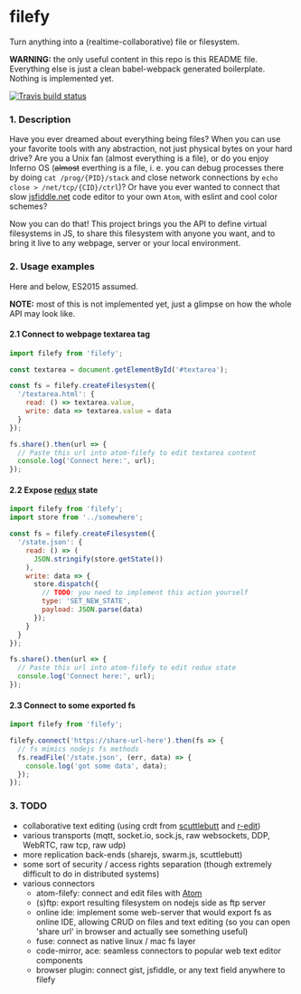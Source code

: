 # filefy

Turn anything into a (realtime-collaborative) file or filesystem.

**WARNING:** the only useful content in this repo is this README file. Everything else is just a clean babel-webpack generated boilerplate. Nothing is implemented yet.

[![Travis build status](httpф://img.shields.io/travis/kabbi/filefy.svg?style=flat)](https://travis-ci.org/kabbi/filefy)

### 1. Description

Have you ever dreamed about everything being files? When you can use your favorite tools with any abstraction, not just physical bytes on your hard drive? Are you a Unix fan (almost everything is a file), or do you enjoy Inferno OS (~~almost~~ everthing is a file, i. e. you can debug processes there by doing `cat /prog/{PID}/stack` and close network connections by `echo close > /net/tcp/{CID}/ctrl`)? Or have you ever wanted to connect that slow [jsfiddle.net](https://jsfiddle.net) code editor to your own `Atom`, with eslint and cool color schemes?

Now you can do that! This project brings you the API to define virtual filesystems in JS, to share this filesystem with anyone you want, and to bring it live to any webpage, server or your local environment.

### 2. Usage examples

Here and below, ES2015 assumed.

**NOTE:** most of this is not implemented yet, just a glimpse on how the whole API may look like.

#### 2.1 Connect to webpage textarea tag

```js
import filefy from 'filefy';

const textarea = document.getElementById('#textarea');

const fs = filefy.createFilesystem({
  '/textarea.html': {
    read: () => textarea.value,
    write: data => textarea.value = data
  }
});

fs.share().then(url => {
  // Paste this url into atom-filefy to edit textarea content
  console.log('Connect here:', url);
});
```

#### 2.2 Expose [redux](https://github.com/rackt/redux) state

```js
import filefy from 'filefy';
import store from '../somewhere';

const fs = filefy.createFilesystem({
  '/state.json': {
    read: () => (
      JSON.stringify(store.getState())
    ),
    write: data => {
      store.dispatch({
        // TODO: you need to implement this action yourself
        type: 'SET_NEW_STATE',
        payload: JSON.parse(data)
      });
    }
  }
});

fs.share().then(url => {
  // Paste this url into atom-filefy to edit redux state
  console.log('Connect here:', url);
});
```

#### 2.3 Connect to some exported fs

```js
import filefy from 'filefy';

filefy.connect('https://share-url-here').then(fs => {
  // fs mimics nodejs fs methods
  fs.readFile('/state.json', (err, data) => {
    console.log('got some data', data);
  });
});
```

### 3. TODO

- collaborative text editing (using crdt from [scuttlebutt](https://github.com/dominictarr/scuttlebutt) and [r-edit](https://github.com/dominictarr/r-edit))
- various transports (mqtt, socket.io, sock.js, raw websockets, DDP, WebRTC, raw tcp, raw udp)
- more replication back-ends (sharejs, swarm.js, scuttlebutt)
- some sort of security / access rights separation (though extremely difficult to do in distributed systems)
- various connectors
  - atom-filefy: connect and edit files with [Atom](https://atom.io)
  - (s)ftp: export resulting filesystem on nodejs side as ftp server
  - online ide: implement some web-server that would export fs as online IDE, allowing CRUD on files and text editing (so you can open 'share url' in browser and actually see something useful)
  - fuse: connect as native linux / mac fs layer
  - code-mirror, ace: seamless connectors to popular web text editor components
  - browser plugin: connect gist, jsfiddle, or any text field anywhere to filefy
